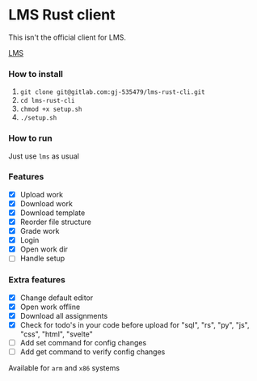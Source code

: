 # LMS Rust client

This isn't the official client for LMS. 

[LMS](https://gitlab.com/saxion.nl/42/lms42)


### How to install

1. `git clone git@gitlab.com:gj-535479/lms-rust-cli.git`
2. `cd lms-rust-cli`
3. `chmod +x setup.sh`
4. `./setup.sh`

### How to run

Just use `lms` as usual

### Features
 - [X] Upload work
 - [X] Download work
 - [X] Download template
 - [X] Reorder file structure
 - [X] Grade work
 - [X] Login
 - [X] Open work dir
 - [ ] Handle setup
 
### Extra features
 - [X] Change default editor
 - [X] Open work offline 
 - [X] Download all assignments 
 - [X] Check for todo's in your code before upload for "sql", "rs", "py", "js", "css", "html", "svelte"
 - [ ] Add set command for config changes 
 - [ ] Add get command to verify config changes 

Available for `arm` and `x86` systems
